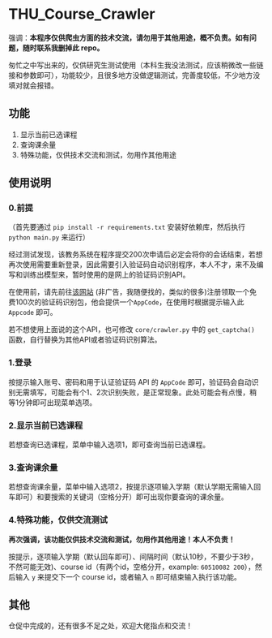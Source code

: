 # THU_Course_Crawler

强调：**本程序仅供爬虫方面的技术交流，请勿用于其他用途，概不负责。如有问题，随时联系我删掉此 repo。**

匆忙之中写出来的，仅供研究生测试使用（本科生我没法测试，应该稍微改一些链接和参数即可），功能较少，且很多地方没做逻辑测试，完善度较低，不少地方没填对就会报错。

## 功能

1. 显示当前已选课程
2. 查询课余量
3. 特殊功能，仅供技术交流和测试，勿用作其他用途

## 使用说明

### 0.前提

（首先要通过 `pip install -r requirements.txt` 安装好依赖库，然后执行 `python main.py` 来运行）

经过测试发现，该教务系统在程序提交200次申请后必定会将你的会话结束，若想再次使用需要重新登录，因此需要引入验证码自动识别程序，本人不才，来不及编写和训练出模型来，暂时使用的是网上的验证码识别API。

在使用前，请先前往[该网站](https://market.aliyun.com/products/57124001/cmapi00035185.html) (非广告，我随便找的，类似的很多)注册领取一个免费100次的验证码识别包，他会提供一个`AppCode`，在使用时根据提示输入此 `Appcode` 即可。

若不想使用上面说的这个API，也可修改 `core/crawler.py` 中的 `get_captcha()` 函数，自行替换为其他API或者验证码识别算法。

### 1.登录

按提示输入账号、密码和用于认证验证码 API 的 `AppCode` 即可，验证码会自动识别无需填写，可能会有个1、2次识别失败，是正常现象。此处可能会有点慢，稍等1分钟即可出现菜单选项。

### 2.显示当前已选课程

若想查询已选课程，菜单中输入选项1，即可查询当前已选课程。

### 3.查询课余量

若想查询课余量，菜单中输入选项2，按提示逐项输入学期（默认学期无需输入回车即可）和要搜索的关键词（空格分开）即可出现你要查询的课余量。

### 4.特殊功能，仅供交流测试

**再次强调，该功能仅供技术交流和测试，勿用作其他用途！本人不负责！**

按提示，逐项输入学期（默认回车即可）、间隔时间（默认10秒，不要少于3秒，不然可能无效)、course id（有两个id，空格分开，example: `60510082 200`），然后输入 `y` 来提交下一个 course id，或者输入 `n` 即可结束输入执行该功能。

## 其他

仓促中完成的，还有很多不足之处，欢迎大佬指点和交流！